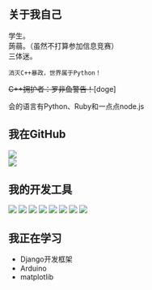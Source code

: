 ## 关于我自己
学生。  
蒟蒻。（虽然不打算参加信息竞赛）  
三体迷。  
```
消灭C++暴政，世界属于Python！
```
~~C++拥护者：罗非鱼警告！~~[doge]    

会的语言有Python、Ruby和一点点node.js  
## 我在GitHub
![](https://github-readme-stats.vercel.app/api/top-langs/?username=budawu&layout=compact&theme=nightowl)  
![](https://github-readme-stats.vercel.app/api?username=budawu&theme=nightowl&show_icons=true&count_private=true)  
## 我的开发工具
![](https://img.shields.io/badge/Python-blue?style=for-the-badge&logo=python&logoColor=white) 
![](https://img.shields.io/badge/django-darkgreen?style=for-the-badge&logo=django&logoColor=white)
![](https://img.shields.io/badge/pycharm-yellow?style=for-the-badge&logo=pycharm&logoColor=white)
![](https://img.shields.io/badge/Visual_Studio_Code-0078D4?style=for-the-badge&logo=visual%20studio%20code&logoColor=white)
![](https://img.shields.io/badge/jupyter-orange?style=for-the-badge&logo=jupyter&logoColor=white) 
![](https://img.shields.io/badge/manjaro-green?style=for-the-badge&logo=manjaro&logoColor=white) 
![](https://img.shields.io/badge/windows-white?style=for-the-badge&logo=windows&logoColor=blue) 
![](https://img.shields.io/badge/arduino-0af4cd?style=for-the-badge&logo=arduino&logoColor=white) 
## 我正在学习
* Django开发框架
* Arduino
* matplotlib



